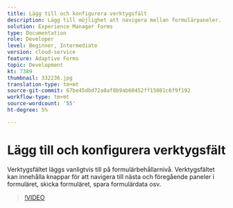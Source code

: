 ```yaml
---
title: Lägg till och konfigurera verktygsfält
description: Lägg till möjlighet att navigera mellan formulärpaneler.
solution: Experience Manager Forms
type: Documentation
role: Developer
level: Beginner, Intermediate
version: cloud-service
feature: Adaptive Forms
topic: Development
kt: 7389
thumbnail: 332236.jpg
translation-type: tm+mt
source-git-commit: 67be45dbd72a8af8b9ab60452ff15081c6f9f192
workflow-type: tm+mt
source-wordcount: '55'
ht-degree: 5%

---
```



# Lägg till och konfigurera verktygsfält

Verktygsfältet läggs vanligtvis till på formulärbehållarnivå. Verktygsfältet kan innehålla knappar för att navigera till nästa och föregående paneler i formuläret, skicka formuläret, spara formulärdata osv.

>[!VIDEO](https://video.tv.adobe.com/v/332236?quality=12&learn=on)

